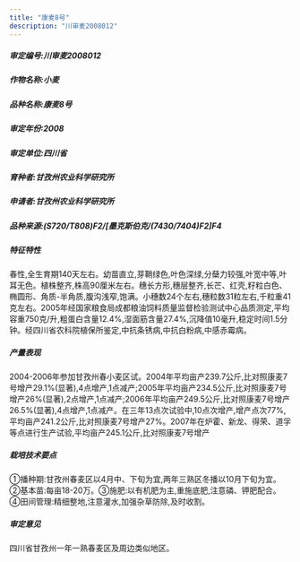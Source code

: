 ```yaml
---
title: "康麦8号"
description: "川审麦2008012"
---
```

##### 审定编号:川审麦2008012

##### 作物名称:小麦

##### 品种名称:康麦8号

##### 审定年份:2008

##### 审定单位:四川省

##### 育种者:甘孜州农业科学研究所

##### 申请者:甘孜州农业科学研究所

##### 品种来源:(S720/T808)F2/[墨克斯伯克/(7430/7404)F2]F4

##### 特征特性
春性,全生育期140天左右。幼苗直立,芽鞘绿色,叶色深绿,分蘖力较强,叶宽中等,叶耳无色。植株整齐,株高90厘米左右。穗长方形,穗层整齐,长芒、红壳,籽粒白色、椭圆形、角质-半角质,腹沟浅窄,饱满。小穗数24个左右,穗粒数31粒左右,千粒重41克左右。2005年经国家粮食局成都粮油饲料质量监督检验测试中心品质测定,平均容重750克/升,粗蛋白含量12.4%,湿面筋含量27.4%,沉降值10毫升,稳定时间1.5分钟。经四川省农科院植保所鉴定,中抗条锈病,中抗白粉病,中感赤霉病。

##### 产量表现
2004-2006年参加甘孜州春小麦区试。2004年平均亩产239.7公斤,比对照康麦7号增产29.1%(显著),4点增产,1点减产;2005年平均亩产234.5公斤,比对照康麦7号增产26%(显著),2点增产,1点减产;2006年平均亩产249.5公斤,比对照康麦7号增产26.5%(显著),4点增产,1点减产。在三年13点次试验中,10点次增产,增产点次77%,平均亩产241.2公斤,比对照康麦7号增产27%。2007年在炉霍、新龙、得荣、道孚等点进行生产试验,平均亩产245.1公斤,比对照康麦7号增产

##### 栽培技术要点
①播种期:甘孜州春麦区以4月中、下旬为宜,两年三熟区冬播以10月下旬为宜。②基本苗:每亩18-20万。③施肥:以有机肥为主,重施底肥,注意磷、钾肥配合。④田间管理:精细整地,注意灌水,加强杂草防除,及时收割。

##### 审定意见
四川省甘孜州一年一熟春麦区及周边类似地区。
